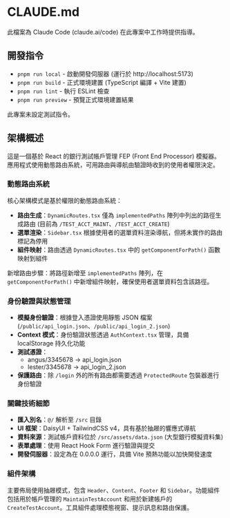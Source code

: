 # CLAUDE.md

此檔案為 Claude Code (claude.ai/code) 在此專案中工作時提供指導。

## 開發指令

- `pnpm run local` - 啟動開發伺服器 (運行於 http://localhost:5173)
- `pnpm run build` - 正式環境建置 (TypeScript 編譯 + Vite 建置)
- `pnpm run lint` - 執行 ESLint 檢查
- `pnpm run preview` - 預覽正式環境建置結果

此專案未設定測試指令。

## 架構概述

這是一個基於 React 的銀行測試帳戶管理 FEP (Front End Processor) 模擬器。應用程式使用動態路由系統，可用路由與導航由驗證時收到的使用者權限決定。

### 動態路由系統

核心架構模式是基於權限的動態路由系統：

- **路由生成**：`DynamicRoutes.tsx` 僅為 `implementedPaths` 陣列中列出的路徑生成路由 (目前為 `/TEST_ACCT_MAINT`、`/TEST_ACCT_CREATE`)
- **選單渲染**：`Sidebar.tsx` 根據使用者的選單資料渲染導航，但將未實作的路由標記為停用
- **組件映射**：路由透過 `DynamicRoutes.tsx` 中的 `getComponentForPath()` 函數映射到組件

新增路由步驟：將路徑新增至 `implementedPaths` 陣列，在 `getComponentForPath()` 中新增組件映射，確保使用者選單資料包含該路徑。

### 身份驗證與狀態管理

- **模擬身份驗證**：根據登入憑證使用靜態 JSON 檔案 (`/public/api_login.json`、`/public/api_login_2.json`)
- **Context 模式**：身份驗證狀態透過 `AuthContext.tsx` 管理，具備 localStorage 持久化功能
- **測試憑證**：
  - angus/3345678 → api_login.json
  - lester/3345678 → api_login_2.json
- **保護路由**：除 `/login` 外的所有路由都需要透過 `ProtectedRoute` 包裝器進行身份驗證

### 關鍵技術細節

- **匯入別名**：`@/` 解析至 `/src` 目錄
- **UI 框架**：DaisyUI + TailwindCSS v4，具有基於抽屜的響應式導航
- **資料來源**：測試帳戶資料位於 `/src/assets/data.json` (大型銀行模擬資料集)
- **表單處理**：使用 React Hook Form 進行驗證與提交
- **開發伺服器**：設定為在 0.0.0.0 運行，具備 Vite 預熱功能以加快開發速度

### 組件架構

主要佈局使用抽屜模式，包含 `Header`、`Content`、`Footer` 和 `Sidebar`。功能組件包括用於帳戶管理的 `MaintainTestAccount` 和用於新建帳戶的 `CreateTestAccount`。工具組件處理模態視窗、提示訊息和路由保護。
